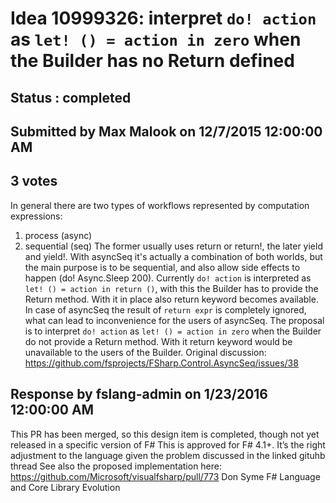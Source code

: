 # Idea 10999326: interpret `do! action` as `let! () = action in zero` when the Builder has no Return defined #

## Status : completed

## Submitted by Max Malook on 12/7/2015 12:00:00 AM

## 3 votes

In general there are two types of workflows represented by computation expressions:
1) process (async)
2) sequential (seq)
The former usually uses return or return!, the later yield and yield!.
With asyncSeq it's actually a combination of both worlds, but the main purpose is to be sequential, and also allow side effects to happen (do! Async.Sleep 200).
Currently `do! action` is interpreted as `let! () = action in return ()`, with this the Builder has to provide the Return method. With it in place also return keyword becomes available.
In case of asyncSeq the result of `return expr` is completely ignored, what can lead to inconvenience for the users of asyncSeq.
The proposal is to interpret `do! action` as `let! () = action in zero` when the Builder do not provide a Return method.
With it return keyword would be unavailable to the users of the Builder.
Original discussion: https://github.com/fsprojects/FSharp.Control.AsyncSeq/issues/38

## Response by fslang-admin on 1/23/2016 12:00:00 AM

This PR has been merged, so this design item is completed, though not yet released in a specific version of F#
This is approved for F# 4.1+. It’s the right adjustment to the language given the problem discussed in the linked gituhb thread
See also the proposed implementation here: https://github.com/Microsoft/visualfsharp/pull/773
Don Syme
F# Language and Core Library Evolution

